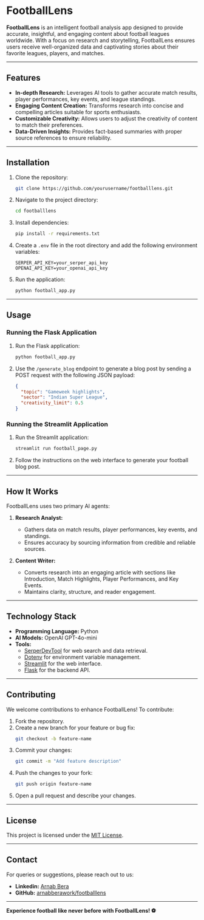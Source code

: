 # FootballLens

**FootballLens** is an intelligent football analysis app designed to provide accurate, insightful, and engaging content about football leagues worldwide. With a focus on research and storytelling, FootballLens ensures users receive well-organized data and captivating stories about their favorite leagues, players, and matches.

---

## Features

- **In-depth Research:** Leverages AI tools to gather accurate match results, player performances, key events, and league standings.
- **Engaging Content Creation:** Transforms research into concise and compelling articles suitable for sports enthusiasts.
- **Customizable Creativity:** Allows users to adjust the creativity of content to match their preferences.
- **Data-Driven Insights:** Provides fact-based summaries with proper source references to ensure reliability.

---

## Installation

1. Clone the repository:
   ```bash
   git clone https://github.com/yourusername/footballlens.git
   ```

2. Navigate to the project directory:
   ```bash
   cd footballlens
   ```

3. Install dependencies:
   ```bash
   pip install -r requirements.txt
   ```

4. Create a `.env` file in the root directory and add the following environment variables:
   ```
   SERPER_API_KEY=your_serper_api_key
   OPENAI_API_KEY=your_openai_api_key
   ```

5. Run the application:
   ```bash
   python football_app.py
   ```

---

## Usage

### Running the Flask Application

1. Run the Flask application:
   ```bash
   python football_app.py
   ```

2. Use the `/generate_blog` endpoint to generate a blog post by sending a POST request with the following JSON payload:
   ```json
   {
     "topic": "Gameweek highlights",
     "sector": "Indian Super League",
     "creativity_limit": 0.5
   }
   ```

### Running the Streamlit Application

1. Run the Streamlit application:
   ```bash
   streamlit run football_page.py
   ```

2. Follow the instructions on the web interface to generate your football blog post.

---

## How It Works

FootballLens uses two primary AI agents:

1. **Research Analyst:**
   - Gathers data on match results, player performances, key events, and standings.
   - Ensures accuracy by sourcing information from credible and reliable sources.

2. **Content Writer:**
   - Converts research into an engaging article with sections like Introduction, Match Highlights, Player Performances, and Key Events.
   - Maintains clarity, structure, and reader engagement.

---

## Technology Stack

- **Programming Language:** Python
- **AI Models:** OpenAI GPT-4o-mini
- **Tools:**
  - [SerperDevTool](https://serper.dev/) for web search and data retrieval.
  - [Dotenv](https://pypi.org/project/python-dotenv/) for environment variable management.
  - [Streamlit](https://streamlit.io/) for the web interface.
  - [Flask](https://flask.palletsprojects.com/) for the backend API.

---

## Contributing

We welcome contributions to enhance FootballLens! To contribute:

1. Fork the repository.
2. Create a new branch for your feature or bug fix:
   ```bash
   git checkout -b feature-name
   ```
3. Commit your changes:
   ```bash
   git commit -m "Add feature description"
   ```
4. Push the changes to your fork:
   ```bash
   git push origin feature-name
   ```
5. Open a pull request and describe your changes.

---

## License

This project is licensed under the [MIT License](./LICENSE).

---

## Contact

For queries or suggestions, please reach out to us:

- **Linkedin:** [Arnab Bera](https://www.linkedin.com/in/arnabbera-tech/)
- **GitHub:** [arnabberawork/footballlens](https://github.com/arnabberawork/Football-Lens-Research-App)

---

**Experience football like never before with FootballLens! ⚽**

